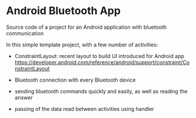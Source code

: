 # Android Bluetooth App
Source code of a project for an Android application with bluetooth communication

In this simple template project, with a few number of activities:

- ConstraintLayout: recent layout to build UI introduced for Android app
  https://developer.android.com/reference/android/support/constraint/ConstraintLayout

- Bluetooth connection with every Bluetooth device

- sending bluetooth commands quickly and easily, as well as reading the answer 

- passing of the data read between activities using handler
